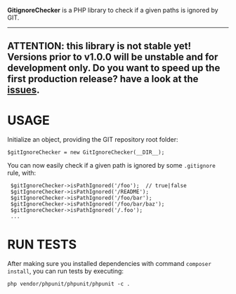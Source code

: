 **GitignoreChecker** is a PHP library to check if a given paths is ignored by GIT.

---
**ATTENTION:** this library is not stable yet! Versions prior to **v1.0.0** will be **unstable** and for development only.
Do you want to speed up the first production release? have a look at the [issues](https://github.com/inmarelibero/gitignore-checker/issues).
---

USAGE
===

Initialize an object, providing the GIT repository root folder:

    $gitIgnoreChecker = new GitIgnoreChecker(__DIR__);

You can now easily check if a given path is ignored by some `.gitignore` rule, with:

     $gitIgnoreChecker->isPathIgnored('/foo');  // true|false
     $gitIgnoreChecker->isPathIgnored('/README');
     $gitIgnoreChecker->isPathIgnored('/foo/bar');
     $gitIgnoreChecker->isPathIgnored('/foo/bar/baz');
     $gitIgnoreChecker->isPathIgnored('/.foo');
     ...

RUN TESTS
===

After making sure you installed dependencies with command `composer install`, you can run tests by executing:

    php vendor/phpunit/phpunit/phpunit -c .
